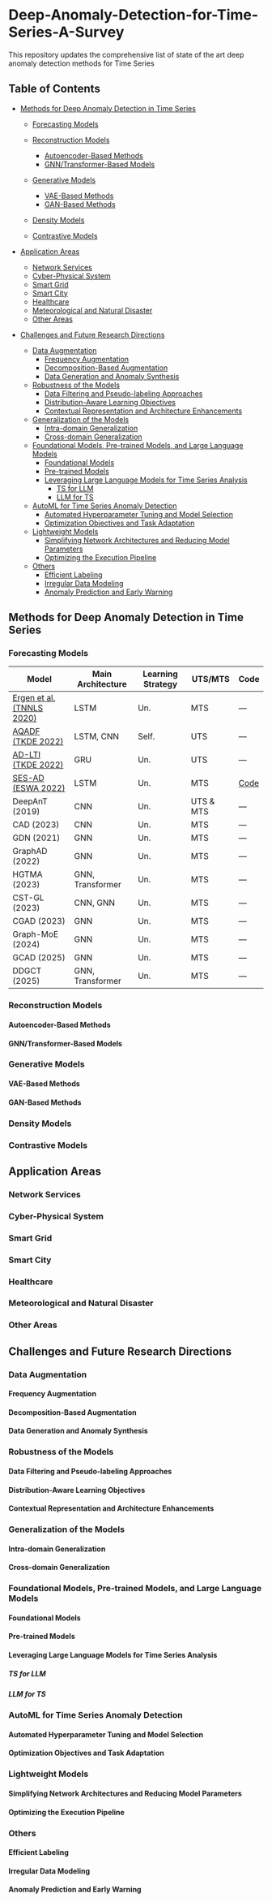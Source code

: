 # Deep-Anomaly-Detection-for-Time-Series-A-Survey  

This repository updates the comprehensive list of state of the art deep anomaly detection methods for Time Series

## Table of Contents

- [Methods for Deep Anomaly Detection in Time Series](#methods-for-deep-anomaly-detection-in-time-series)  
  - [Forecasting Models](#forecasting-models)  
   
  - [Reconstruction Models](#reconstruction-models)  
    - [Autoencoder-Based Methods](#autoencoder-based-methods)  
    - [GNN/Transformer-Based Models](#gnntransformer-based-models)  
  - [Generative Models](#generative-models)  
    - [VAE-Based Methods](#vae-based-methods)  
    - [GAN-Based Methods](#gan-based-methods)  
  - [Density Models](#density-models)  
  - [Contrastive Models](#contrastive-models)  

- [Application Areas](#application-areas)  
  - [Network Services](#network-services)  
  - [Cyber-Physical System](#cyber-physical-system)  
  - [Smart Grid](#smart-grid)  
  - [Smart City](#smart-city)  
  - [Healthcare](#healthcare)  
  - [Meteorological and Natural Disaster](#meteorological-and-natural-disaster)  
  - [Other Areas](#other-areas)  

- [Challenges and Future Research Directions](#challenges-and-future-research-directions)  
  - [Data Augmentation](#data-augmentation)  
    - [Frequency Augmentation](#frequency-augmentation)  
    - [Decomposition-Based Augmentation](#decomposition-based-augmentation)  
    - [Data Generation and Anomaly Synthesis](#data-generation-and-anomaly-synthesis)  
  - [Robustness of the Models](#robustness-of-the-models)  
    - [Data Filtering and Pseudo-labeling Approaches](#data-filtering-and-pseudo-labeling-approaches)  
    - [Distribution-Aware Learning Objectives](#distribution-aware-learning-objectives)  
    - [Contextual Representation and Architecture Enhancements](#contextual-representation-and-architecture-enhancements)  
  - [Generalization of the Models](#generalization-of-the-models)  
    - [Intra-domain Generalization](#intra-domain-generalization)  
    - [Cross-domain Generalization](#cross-domain-generalization)  
  - [Foundational Models, Pre-trained Models, and Large Language Models](#foundational-models-pre-trained-models-and-large-language-models)  
    - [Foundational Models](#foundational-models)  
    - [Pre-trained Models](#pre-trained-models)  
    - [Leveraging Large Language Models for Time Series Analysis](#leveraging-large-language-models-for-time-series-analysis)  
      - [TS for LLM](#ts-for-llm)  
      - [LLM for TS](#llm-for-ts)  
  - [AutoML for Time Series Anomaly Detection](#automl-for-time-series-anomaly-detection)  
    - [Automated Hyperparameter Tuning and Model Selection](#automated-hyperparameter-tuning-and-model-selection)  
    - [Optimization Objectives and Task Adaptation](#optimization-objectives-and-task-adaptation)  
  - [Lightweight Models](#lightweight-models)  
    - [Simplifying Network Architectures and Reducing Model Parameters](#simplifying-network-architectures-and-reducing-model-parameters)  
    - [Optimizing the Execution Pipeline](#optimizing-the-execution-pipeline)  
  - [Others](#others)  
    - [Efficient Labeling](#efficient-labeling)  
    - [Irregular Data Modeling](#irregular-data-modeling)  
    - [Anomaly Prediction and Early Warning](#anomaly-prediction-and-early-warning)  

## Methods for Deep Anomaly Detection in Time Series

### Forecasting Models

| Model                      | Main Architecture      | Learning Strategy | UTS/MTS   | Code |
|----------------------------|------------------------|-------------------|-----------|------|
| [Ergen et al. (TNNLS 2020)](https://doi.org/10.1109/TNNLS.2019.2935975)         | LSTM                   | Un.               | MTS       | —    |
| [AQADF (TKDE 2022)](https://doi:10.1109/TKDE.2020.3014806)                | LSTM, CNN              | Self.             | UTS       | —    |
| [AD-LTI (TKDE 2022)](https://ieeexplore.ieee.org/document/9247440)              | GRU                    | Un.               | UTS       | —    |
| [SES-AD (ESWA 2022)](https://www.sciencedirect.com/science/article/pii/S0957417422011423?via%3Dihub)              | LSTM                   | Un.               | MTS       | [Code](https://github.com/JakeJiUThealth/SESAD_V1.0)   |
| DeepAnT (2019)             | CNN                    | Un.               | UTS & MTS | —    |
| CAD (2023)                 | CNN                    | Un.               | MTS       | —    |
| GDN (2021)                 | GNN                    | Un.               | MTS       | —    |
| GraphAD (2022)             | GNN                    | Un.               | MTS       | —    |
| HGTMA (2023)               | GNN, Transformer       | Un.               | MTS       | —    |
| CST-GL (2023)              | CNN, GNN               | Un.               | MTS       | —    |
| CGAD (2023)                | GNN                    | Un.               | MTS       | —    |
| Graph-MoE (2024)           | GNN                    | Un.               | MTS       | —    |
| GCAD (2025)                | GNN                    | Un.               | MTS       | —    |
| DDGCT (2025)               | GNN, Transformer       | Un.               | MTS       | —    |



### Reconstruction Models

#### Autoencoder-Based Methods

#### GNN/Transformer-Based Models

### Generative Models

#### VAE-Based Methods

#### GAN-Based Methods

### Density Models

### Contrastive Models

## Application Areas

### Network Services

### Cyber-Physical System

### Smart Grid

### Smart City

### Healthcare

### Meteorological and Natural Disaster

### Other Areas

## Challenges and Future Research Directions

### Data Augmentation

#### Frequency Augmentation

#### Decomposition-Based Augmentation

#### Data Generation and Anomaly Synthesis

### Robustness of the Models

#### Data Filtering and Pseudo-labeling Approaches

#### Distribution-Aware Learning Objectives

#### Contextual Representation and Architecture Enhancements

### Generalization of the Models

#### Intra-domain Generalization

#### Cross-domain Generalization

### Foundational Models, Pre-trained Models, and Large Language Models

#### Foundational Models

#### Pre-trained Models

#### Leveraging Large Language Models for Time Series Analysis

##### TS for LLM

##### LLM for TS

### AutoML for Time Series Anomaly Detection

#### Automated Hyperparameter Tuning and Model Selection

#### Optimization Objectives and Task Adaptation

### Lightweight Models

#### Simplifying Network Architectures and Reducing Model Parameters

#### Optimizing the Execution Pipeline

### Others

#### Efficient Labeling

#### Irregular Data Modeling

#### Anomaly Prediction and Early Warning

